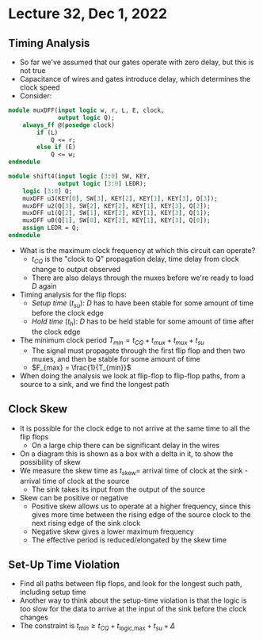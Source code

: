 # Lecture 32, Dec 1, 2022

## Timing Analysis

* So far we've assumed that our gates operate with zero delay, but this is not true
* Capacitance of wires and gates introduce delay, which determines the clock speed
* Consider:

```sv
module muxDFF(input logic w, r, L, E, clock,
			  output logic Q);
	always_ff @(posedge clock)
		if (L)
			Q <= r;
		else if (E)
			Q <= w;
endmodule

module shift4(input logic [3:0] SW, KEY,
			  output logic [3:0] LEDR);
	logic [3:0] Q;
	muxDFF u3(KEY[0], SW[3], KEY[2], KEY[1], KEY[3], Q[3]);
	muxDFF u2(Q[3], SW[2], KEY[2], KEY[1], KEY[3], Q[2]);
	muxDFF u1(Q[2], SW[1], KEY[2], KEY[1], KEY[3], Q[1]);
	muxDFF u0(Q[1], SW[0], KEY[2], KEY[1], KEY[3], Q[0]);
	assign LEDR = Q;
endmodule
```

* What is the maximum clock frequency at which this circuit can operate?
	* $t_{CQ}$ is the "clock to Q" propagation delay, time delay from clock change to output observed
	* There are also delays through the muxes before we're ready to load $D$ again
* Timing analysis for the flip flops:
	* *Setup time* ($t_{su}$): $D$ has to have been stable for some amount of time before the clock edge
	* *Hold time* ($t_h$): $D$ has to be held stable for some amount of time after the clock edge
* The minimum clock period $T_{min} = t_{CQ} + t_{mux} + t_{mux} + t_{su}$
	* The signal must propagate through the first flip flop and then two muxes, and then be stable for some amount of time
	* $F_{max} = \frac{1}{T_{min}}$
* When doing the analysis we look at flip-flop to flip-flop paths, from a source to a sink, and we find the longest path

## Clock Skew

* It is possible for the clock edge to not arrive at the same time to all the flip flops
	* On a large chip there can be significant delay in the wires
* On a diagram this is shown as a box with a delta in it, to show the possibility of skew
* We measure the skew time as $t_{\text{skew}} =$ arrival time of clock at the sink - arrival time of clock at the source
	* The sink takes its input from the output of the source
* Skew can be positive or negative
	* Positive skew allows us to operate at a higher frequency, since this gives more time between the rising edge of the source clock to the next rising edge of the sink clock
	* Negative skew gives a lower maximum frequency
	* The effective period is reduced/elongated by the skew time

## Set-Up Time Violation

* Find all paths between flip flops, and look for the longest such path, including setup time
* Another way to think about the setup-time violation is that the logic is too slow for the data to arrive at the input of the sink before the clock changes
* The constraint is $t_{min} \geq t_{CQ} + t_{\text{logic,max}} + t_{su} + \Delta$


